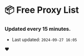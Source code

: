 # :package: Free Proxy List
### Updated every 15 minutes.

- Last updated: `2024-09-27 16:05`

:heart:
